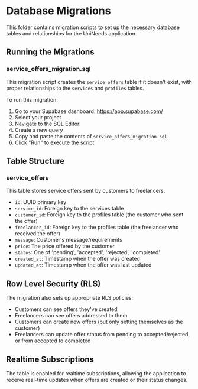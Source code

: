 # Database Migrations

This folder contains migration scripts to set up the necessary database tables and relationships for the UniNeeds application.

## Running the Migrations

### service_offers_migration.sql

This migration script creates the `service_offers` table if it doesn't exist, with proper relationships to the `services` and `profiles` tables.

To run this migration:

1. Go to your Supabase dashboard: https://app.supabase.com/
2. Select your project
3. Navigate to the SQL Editor
4. Create a new query
5. Copy and paste the contents of `service_offers_migration.sql`
6. Click "Run" to execute the script

## Table Structure

### service_offers

This table stores service offers sent by customers to freelancers:

- `id`: UUID primary key
- `service_id`: Foreign key to the services table
- `customer_id`: Foreign key to the profiles table (the customer who sent the offer)
- `freelancer_id`: Foreign key to the profiles table (the freelancer who received the offer)
- `message`: Customer's message/requirements
- `price`: The price offered by the customer
- `status`: One of 'pending', 'accepted', 'rejected', 'completed'
- `created_at`: Timestamp when the offer was created
- `updated_at`: Timestamp when the offer was last updated

## Row Level Security (RLS)

The migration also sets up appropriate RLS policies:

- Customers can see offers they've created
- Freelancers can see offers addressed to them
- Customers can create new offers (but only setting themselves as the customer)
- Freelancers can update offer status from pending to accepted/rejected, or from accepted to completed

## Realtime Subscriptions

The table is enabled for realtime subscriptions, allowing the application to receive real-time updates when offers are created or their status changes. 